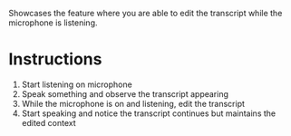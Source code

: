 Showcases the feature where you are able to edit the transcript while the microphone is listening.

# Instructions

1. Start listening on microphone
2. Speak something and observe the transcript appearing
3. While the microphone is on and listening, edit the transcript
4. Start speaking and notice the transcript continues but maintains the edited context
